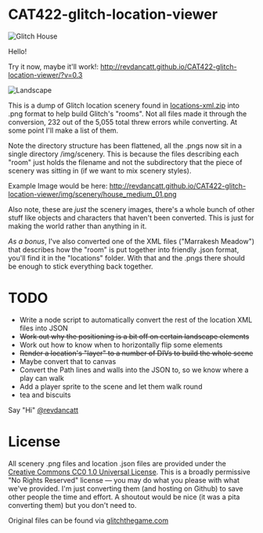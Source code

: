 CAT422-glitch-location-viewer
=============================

![Glitch House](http://revdancatt.github.io/CAT422-glitch-location-viewer/img/scenery/house_medium_01.png)

Hello!

Try it now, maybe it'll work!: http://revdancatt.github.io/CAT422-glitch-location-viewer/?v=0.3

![Landscape](http://revdancatt.github.io/CAT422-glitch-location-viewer/img/landscape1.jpg)

This is a dump of Glitch location scenery found in [locations-xml.zip](https://github.com/tinyspeck/glitch-locations) into .png format to help build Glitch's "rooms". Not all files made it through the conversion, 232 out of the 5,055 total threw errors while converting. At some point I'll make a list of them.

Note the directory structure has been flattened, all the .pngs now sit in a single directory /img/scenery. This is because the files describing each "room" just holds the filename and not the subdirectory that the piece of scenery was sitting in (if we want to mix scenery styles).

Example Image would be here: http://revdancatt.github.io/CAT422-glitch-location-viewer/img/scenery/house_medium_01.png

Also note, these are _just_ the scenery images, there's a whole bunch of other stuff like objects and characters that haven't been converted. This is just for making the world rather than anything in it. 

*As a bonus*, I've also converted one of the XML files ("Marrakesh Meadow") that describes how the "room" is put together into friendly .json format, you'll find it in the "locations" folder. With that and the .pngs there should be enough to stick everything back together.

# TODO

* Write a node script to automatically convert the rest of the location XML files into JSON
* ~~Work out why the positioning is a bit off on certain landscape elements~~
* Work out how to know when to horizontally flip some elements
* ~~Render a location's "layer" to a number of DIVs to build the whole scene~~
* Maybe convert that to canvas
* Convert the Path lines and walls into the JSON to, so we know where a play can walk
* Add a player sprite to the scene and let them walk round
* tea and biscuits

Say "Hi" [@revdancatt](http://twitter.com/revdancatt)

# License

All scenery .png files and location .json files are provided under the [Creative Commons CC0 1.0 Universal License](http://creativecommons.org/publicdomain/zero/1.0/legalcode). This is a broadly permissive "No Rights Reserved" license — you may do what you please with what we've provided. I'm just converting them (and hosting on Github) to save other people the time and effort. A shoutout would be nice (it was a pita converting them) but you don't need to.

Original files can be found via [glitchthegame.com](http://glitchthegame.com)
